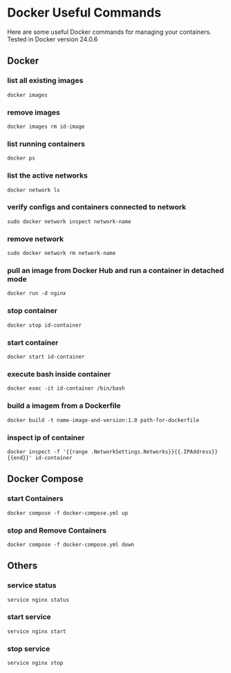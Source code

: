 # Docker Useful Commands

Here are some useful Docker commands for managing your containers. Tested in Docker version 24.0.6

## Docker

### list all existing images
```shell
docker images
```
### remove images
```shell
docker images rm id-image
```
### list running containers
```shell
docker ps
```
### list the active networks
```shell
docker network ls
```
### verify configs and containers connected to network
```shell
sudo docker network inspect network-name
```
### remove network
```shell
sudo docker network rm network-name
```

### pull an image from Docker Hub and run a container in detached mode
```shell
docker run -d nginx
```
### stop container
```shell
docker stop id-container
```
### start container
```shell
docker start id-container
```
### execute bash inside container
```shell
docker exec -it id-container /bin/bash
```

### build a imagem from a Dockerfile
```shell
docker build -t name-image-and-version:1.0 path-for-dockerfile
```
### inspect ip of container 
```shell
docker inspect -f '{{range .NetworkSettings.Networks}}{{.IPAddress}}{{end}}' id-container
```

## Docker Compose

### start Containers
```shell
docker compose -f docker-compose.yml up
```

### stop and Remove Containers
```shell
docker compose -f docker-compose.yml down
```

## Others

### service status
```shell
service nginx status
```
### start service
```shell
service nginx start
```
### stop service
```shell
service nginx stop
```